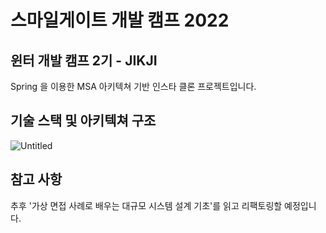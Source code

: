 # 스마일게이트 개발 캠프 2022 
## 윈터 개발 캠프 2기 - JIKJI

Spring 을 이용한 MSA 아키텍쳐 기반 인스타 클론 프로젝트입니다.

## 기술 스택  및 아키텍쳐 구조
![Untitled](https://github.com/worldii/MSA-Project/assets/87687210/74b75253-b1fe-4c10-964b-ff1b9db594db)

## 참고 사항
추후 '가상 면접 사례로 배우는 대규모 시스템 설계 기초'를 읽고 리팩토링할 예정입니다.
